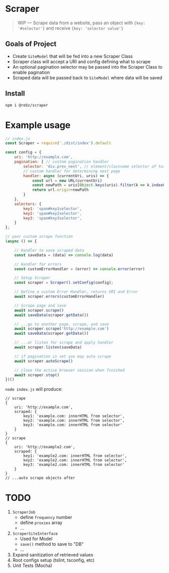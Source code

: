# Scraper

> WIP &mdash; Scrape data from a website, pass an object with `{key: '#selector'}` and receive `{key: 'selector value'}`

## Goals of Project

- Create `SiteModel` that will be fed into a new Scraper Class
- Scraper class will accept a URI and config defining what to scrape
- An optional pagination selector may be passed into the Scraper Class to enable pagination
- Scraped data will be passed back to `SiteModel` where data will be saved

## Install

`npm i @rebz/scraper`

# Example usage

```js
// index.js
const Scraper = require('./dist/index').default

const config = {
    uri: 'http://example.com',
    pagination: { // custom pagination handler
        selector: 'div.prev_next', // element/classname selector of target
        // custom handler for determining next page
        handler: async (currentUri, uris) => {
            const url = new URL(currentUri)
            const newPath = uris[Object.keys(uris).filter(k => k.indexOf('Prev') != -1)[0]]
            return url.origin+newPath
        }
    },
    selectors: {
        key1: 'span#key1selector',
        key2: 'span#key2selector',
        key3: 'span#key3selector',
    }
};

// your custom scrape function
(async () => {

    // Handler to save scraped data
    const saveData = (data) => console.log(data)

    // Handler for errors
    const customErrorHandler = (error) => console.error(error)

    // Setup Scraper
    const scraper = Scraper().setConfig(config);

    // Define a custom Error Handler, returns URI and Error
    await scraper.errors(customErrorHandler)

    // Scrape page and save
    await scraper.scrape()
    await saveData(scraper.getData())

    // ...go to another page, scrape, and save
    await scraper.scrape('http://example.com')
    await saveData(scraper.getData())

    // ...or listen for scrape and apply handler
    await scraper.listen(saveData)

    // if pagination is set you may auto scrape
    await scraper.autoScrape()

    // close the active browser session when finished
    await scraper.stop()
})()
```

`node index.js` will produce:

```
// scrape
{ 
    uri: 'http://example.com',
    scraped: { 
        key1: 'example.com: innerHTML from selector',
        key2: 'example.com: innerHTML from selector',
        key3: 'example.com: innerHTML from selector'
    } 
}
// scrape
{ 
    uri: 'http://example2.com',
    scraped: { 
        key1: 'example2.com: innerHTML from selector',
        key2: 'example2.com: innerHTML from selector',
        key3: 'example2.com: innerHTML from selector'
    } 
}
// ...auto scrape objects after
```

# TODO
1. `ScraperJob`
    - define `frequency` number
    - define `proxies` array
    - ...
1. `ScraperSiteInterface`
    - Used for Model
    - `save()` method to save to "DB"
    - ...
1. Expand sanitization of retrieved values
1. Root configs setup (tslint, tsconfig, etc)
1. Unit Tests (Mocha)
